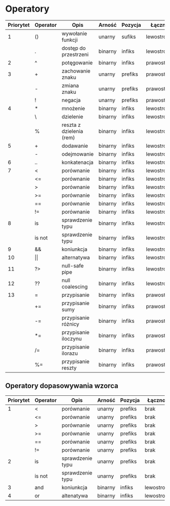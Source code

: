 # Operatory

| Priorytet | Operator     | Opis                      | Arność  | Pozycja | Łączność     |
|-----------|--------------|---------------------------|---------|---------|--------------|
| 1         | ()           | wywołanie funkcji         | unarny  | sufiks  | lewostronna  |
|           | .            | dostęp do przestrzeni     | binarny | infiks  | lewostronna  |
| 2         | ^            | potęgowanie               | binarny | infiks  | prawostronna |
| 3         | +            | zachowanie znaku          | unarny  | prefiks | prawostronna |
|           | -            | zmiana znaku              | unarny  | prefiks | prawostronna |
|           | !            | negacja                   | unarny  | prefiks | prawostronna |
| 4         | *            | mnożenie                  | binarny | infiks  | lewostronna  |
|           | &#92;        | dzielenie                 | binarny | infiks  | lewostronna  |
|           | %            | reszta z dzielenia (rem)  | binarny | infiks  | lewostronna  |
| 5         | +            | dodawanie                 | binarny | infiks  | lewostronna  |
|           | -            | odejmowanie               | binarny | infiks  | lewostronna  |
| 6         | ..           | konkatenacja              | binarny | infiks  | lewostronna  |
| 7         | &lt;         | porównanie                | binarny | infiks  | lewostronna  |
|           | &lt;=        | porównanie                | binarny | infiks  | lewostronna  |
|           | &gt;         | porównanie                | binarny | infiks  | lewostronna  |
|           | &gt;=        | porównanie                | binarny | infiks  | lewostronna  |
|           | ==           | porównanie                | binarny | infiks  | lewostronna  |
|           | !=           | porównanie                | binarny | infiks  | lewostronna  |
| 8         | is           | sprawdzenie typu          | binarny | infiks  | lewostronna  |
|           | is not       | sprawdzenie typu          | binarny | infiks  | lewostronna  |
| 9         | &amp;&amp;   | koniunkcja                | binarny | infiks  | lewostronna  |
| 10        | &#124;&#124; | alternatywa               | binarny | infiks  | lewostronna  |
| 11        | ?&gt;        | null-safe pipe            | binarny | infiks  | lewostronna  |
| 12        | ??           | null coalescing           | binarny | infiks  | lewostronna  |
| 13        | =            | przypisanie               | binarny | infiks  | prawostronna |
|           | +=           | przypisanie sumy          | binarny | infiks  | prawostronna |
|           | -=           | przypisanie różnicy       | binarny | infiks  | prawostronna |
|           | *=           | przypisanie iloczynu      | binarny | infiks  | prawostronna |
|           | /=           | przypisanie ilorazu       | binarny | infiks  | prawostronna |
|           | %=           | przypisanie reszty        | binarny | infiks  | prawostronna |


## Operatory dopasowywania wzorca

| Priorytet | Operator | Opis             | Arność  | Pozycja | Łączność    |
|-----------|----------|------------------|---------|---------|-------------|
| 1         | &lt;     | porównanie       | unarny  | prefiks | brak        |
|           | &lt;=    | porównanie       | unarny  | prefiks | brak        |
|           | &gt;     | porównanie       | unarny  | prefiks | brak        |
|           | &gt;=    | porównanie       | unarny  | prefiks | brak        |
|           | ==       | porównanie       | unarny  | prefiks | brak        |
|           | !=       | porównanie       | unarny  | prefiks | brak        |
| 2         | is       | sprawdzenie typu | unarny  | prefiks | brak        |
|           | is not   | sprawdzenie typu | unarny  | prefiks | brak        |
| 3         | and      | koniunkcja       | binarny | infiks  | lewostronna |
| 4         | or       | altenatywa       | binarny | infiks  | lewostronna |
